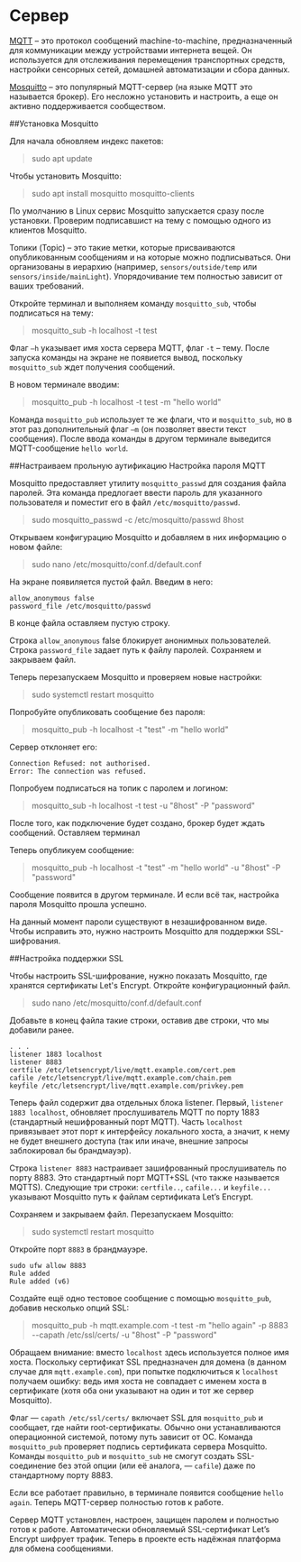 # Сервер
[MQTT](http://mqtt.org/ "MQTT") – это протокол сообщений machine-to-machine, предназначенный для коммуникации между устройствами интернета вещей. Он используется для отслеживания перемещения транспортных средств, настройки сенсорных сетей, домашней автоматизации и сбора данных.

[Mosquitto](https://mosquitto.org/ "Mosquitto") – это популярный MQTT-сервер (на языке MQTT это называется брокер). Его несложно установить и настроить, а еще он активно поддерживается сообществом.


##Установка Mosquitto

Для начала обновляем индекс пакетов:

> sudo apt update

Чтобы установить Mosquitto:

> sudo apt install mosquitto mosquitto-clients

По умолчанию в Linux сервис Mosquitto запускается сразу после установки. Проверим подписавшист на тему с помощью одного из клиентов Mosquitto.

Топики (Topic) – это такие метки, которые присваиваются опубликованным сообщениям и на которые можно подписываться. Они организованы в иерархию (например, `sensors/outside/temp` или `sensors/inside/mainLight`). Упорядочивание тем полностью зависит от ваших требований.

Откройте терминал и выполняем команду `mosquitto_sub`, чтобы подписаться на тему:

>mosquitto_sub -h localhost -t test

Флаг `–h` указывает имя хоста сервера MQTT, флаг `-t` – тему. После запуска команды на экране не появиется вывод, поскольку `mosquitto_sub` ждет получения сообщений.

В новом терминале вводим:

>mosquitto_pub -h localhost -t test -m "hello world"

Команда `mosquitto_pub` использует те же флаги, что и `mosquitto_sub`, но в этот раз  дополнительный флаг `–m` (он позволяет ввести текст сообщения). 
После ввода команды в другом терминале выведится MQTT-сообщение `hello world`.


##Настраиваем прольную аутификацию
Настройка пароля MQTT

Mosquitto предоставляет утилиту `mosquitto_passwd` для создания файла паролей. Эта команда предлогает ввести пароль для указанного пользователя и поместит его в файл `/etc/mosquitto/passwd`.

>sudo mosquitto_passwd -c /etc/mosquitto/passwd 8host

Открываем конфигурацию Mosquitto и добавляем в них информацию о новом файле:

>sudo nano /etc/mosquitto/conf.d/default.conf

На экране появиляется пустой файл. Введим в него:

```
allow_anonymous false 
password_file /etc/mosquitto/passwd
```

В конце файла  оставляем пустую строку.

Строка `allow_anonymous` false блокирует анонимных пользователей. Строка `password_file` задает путь к файлу паролей. Сохраняем и закрываем файл.

Теперь перезапускаем Mosquitto и проверяем новые настройки:

>sudo systemctl restart mosquitto

Попробуйте опубликовать сообщение без пароля:

>mosquitto_pub -h localhost -t "test" -m "hello world"

Сервер отклоняет его:
```
Connection Refused: not authorised.
Error: The connection was refused.
```

Попробуем подписаться на топик с паролем и логином:

>mosquitto_sub -h localhost -t test -u "8host" -P "password"

После того, как подключение будет создано, брокер будет ждать сообщений. 
Оставляем терминал

Теперь опубликуем сообщение:

>mosquitto_pub -h localhost -t "test" -m "hello world" -u "8host" -P "password"

Сообщение появится в другом терминале. 
И если всё так, настройка пароля Mosquitto прошла успешно.

На данный момент пароли существуют в незашифрованном виде. Чтобы исправить это, нужно настроить Mosquitto для поддержки SSL-шифрования.

##Настройка поддержки SSL

Чтобы настроить SSL-шифрование, нужно показать Mosquitto, где хранятся сертификаты Let's Encrypt. Откройте конфигурационный файл.

>sudo nano /etc/mosquitto/conf.d/default.conf

Добавьте в конец файла такие строки, оставив две строки, что мы добавили ранее.
```
. . .
listener 1883 localhost
listener 8883
certfile /etc/letsencrypt/live/mqtt.example.com/cert.pem
cafile /etc/letsencrypt/live/mqtt.example.com/chain.pem
keyfile /etc/letsencrypt/live/mqtt.example.com/privkey.pem
```

Теперь файл содержит два отдельных блока listener. Первый, `listener 1883 localhost`, обновляет прослушиватель MQTT по порту 1883 (стандартный нешифрованный порт MQTT). Часть `localhost` привязывает этот порт к интерфейсу локального хоста, а значит, к нему не будет внешнего доступа (так или иначе, внешние запросы заблокировал бы брандмауэр).

Строка `listener 8883` настраивает зашифрованный прослушиватель по порту 8883. Это стандартный порт MQTT+SSL (что также называется MQTTS). Следующие три строки: `certfile..`, `cafile...` и `keyfile...` указывают Mosquitto путь к файлам сертификата Let’s Encrypt.

Сохраняем и закрываем файл. Перезапускаем Mosquitto:

>sudo systemctl restart mosquitto

Откройте порт `8883` в брандмауэре.
```
sudo ufw allow 8883
Rule added
Rule added (v6)
```

Создайте ещё одно тестовое сообщение с помощью `mosquitto_pub`, добавив несколько опций SSL:

>mosquitto_pub -h mqtt.example.com -t test -m "hello again" -p 8883 --capath /etc/ssl/certs/ -u "8host" -P "password"

Обращаем внимание: вместо `localhost` здесь используется полное имя хоста. Поскольку сертификат SSL предназначен для домена (в данном случае для `mqtt.example.com`), при попытке подключиться к `localhost`  получаем ошибку: ведь имя хоста не совпадает с именем хоста в сертификате (хотя оба они указывают на один и тот же сервер Mosquitto).

Флаг — `capath /etc/ssl/certs/` включает SSL для `mosquitto_pub` и сообщает, где найти root-сертификаты. Обычно они устанавливаются операционной системой, потому путь зависит от ОС. Команда `mosquitto_pub` проверяет подпись сертификата сервера Mosquitto. Команды `mosquitto_pub` и `mosquitto_sub` не смогут создать SSL-соединение без этой опции (или её аналога, — `cafile`) даже по стандартному порту 8883.

Если все работает правильно, в терминале появится сообщение `hello again`. Теперь MQTT-сервер полностью готов к работе.

Сервер MQTT установлен, настроен, защищен паролем и полностью готов к работе. Автоматически обновляемый SSL-сертификат Let’s Encrypt шифрует трафик. Теперь в проекте есть надёжная платформа для обмена сообщениями.
